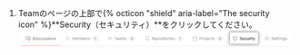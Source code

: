 1. Teamのページの上部で{% octicon "shield" aria-label="The security icon" %}**Security（セキュリティ）**をクリックしてください。 ![Teamセキュリティの概要](/assets/images/help/teams/org-team-page-security-overview.png)
